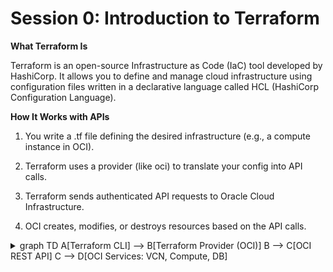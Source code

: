 # Session 0: Introduction to Terraform

**What Terraform Is**

Terraform is an open-source Infrastructure as Code (IaC) tool developed by HashiCorp. It allows you to define and manage cloud infrastructure using configuration files written in a declarative language called HCL (HashiCorp Configuration Language).

**How It Works with APIs**

1. You write a .tf file defining the desired infrastructure (e.g., a compute instance in OCI).

2. Terraform uses a provider (like oci) to translate your config into API calls.

3. Terraform sends authenticated API requests to Oracle Cloud Infrastructure.

4. OCI creates, modifies, or destroys resources based on the API calls.

<details> <summary>
graph TD
    A[Terraform CLI] --> B[Terraform Provider (OCI)]
    B --> C[OCI REST API]
    C --> D[OCI Services: VCN, Compute, DB]
</summary>

![Terraform Provider: Flow](../images/tfprovider_flow.png)

**Example:**

example.tf file:

    resource "oci_core_vcn" "example" {
    cidr_block     = "10.0.0.0/16"
    display_name   = "example-vcn"
    compartment_id = "ocid1.compartment.oc1..."
    }

Terraform provider's job:

    cidr_block     -> cidrBlock
    display_name   -> displayName
    compartment_id -> compartmentId

    API Call:

    POST https://iaas.ap-sydney-1.oraclecloud.com/20160918/vcns
    Authorization: Signature ...
    Content-Type: application/json
    {
    "cidrBlock": "10.0.0.0/16",
    "displayName": "example-vcn",
    "compartmentId": "ocid1.compartment.oc1..."
    }
